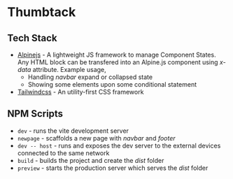 # Thumbtack

## Tech Stack

- [Alpinejs](https://alpinejs.dev/) - A lightweight JS framework to manage Component States. Any HTML block can be transfered into an Alpine.js component using _x-data_ attribute. Example usage,
  - Handling _navbar_ expand or collapsed state
  - Showing some elements upon some conditional statement
- [Tailwindcss](https://tailwindcss.com/) - An utility-first CSS framework

## NPM Scripts

- `dev` - runs the vite development server
- `newpage` - scaffolds a new page with _navbar_ and _footer_
- `dev -- host` - runs and exposes the dev server to the external devices connected to the same network
- `build` - builds the project and create the _dist_ folder
- `preview` - starts the production server which serves the _dist_ folder
